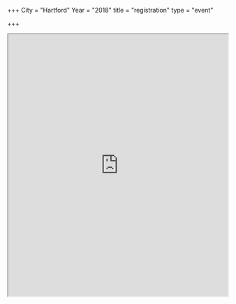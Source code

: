 +++
City = "Hartford"
Year = "2018"
title = "registration"
type = "event"


+++


<div style="width:100%; text-align:left;">

<iframe src="https://dodhart2018.busyconf.com/bookings/new/" height="600" width="100%">
</iframe>
</div></div>
</div>

